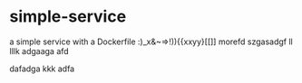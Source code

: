 # simple-service

a simple service with a Dockerfile :)_x&~=>!)){{xxyy}[[]]
morefd
szgasadgf
ll
lllk
adgaaga
afd

dafadga
kkk
adfa
